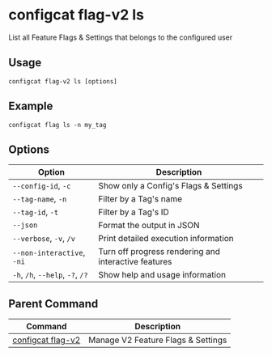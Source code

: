 # configcat flag-v2 ls
List all Feature Flags & Settings that belongs to the configured user
## Usage
```
configcat flag-v2 ls [options]
```
## Example
```
configcat flag ls -n my_tag
```
## Options
| Option | Description |
| ------ | ----------- |
| `--config-id`, `-c` | Show only a Config's Flags & Settings |
| `--tag-name`, `-n` | Filter by a Tag's name |
| `--tag-id`, `-t` | Filter by a Tag's ID |
| `--json` | Format the output in JSON |
| `--verbose`, `-v`, `/v` | Print detailed execution information |
| `--non-interactive`, `-ni` | Turn off progress rendering and interactive features |
| `-h`, `/h`, `--help`, `-?`, `/?` | Show help and usage information |
## Parent Command
| Command | Description |
| ------ | ----------- |
| [configcat flag-v2](configcat-flag-v2.md) | Manage V2 Feature Flags & Settings |

